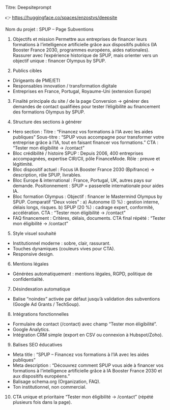 Titre: Deepsiteprompt

👉 https://huggingface.co/spaces/enzostvs/deepsite

Nom du projet : SPUP – Page Subventions

1. Objectifs et mission
Permettre aux entreprises de financer leurs formations à l’intelligence artificielle grâce aux dispositifs publics (IA Booster France 2030, programmes européens, aides nationales). Rassurer avec l’expérience historique de SPUP, mais orienter vers un objectif unique : financer Olympus by SPUP.

2. Publics cibles
- Dirigeants de PME/ETI
- Responsables innovation / transformation digitale
- Entreprises en France, Portugal, Royaume-Uni (extension Europe)

3. Finalité principale du site / de la page
Conversion → générer des demandes de contact qualifiées pour tester l’éligibilité au financement des formations Olympus by SPUP.

4. Structure des sections à générer
- Hero section : 
   Titre : “Financez vos formations à l’IA avec les aides publiques”
   Sous-titre : “SPUP vous accompagne pour transformer votre entreprise grâce à l’IA, tout en faisant financer vos formations.”
   CTA : “Tester mon éligibilité → /contact”
- Bloc crédibilité / histoire SPUP :
   Depuis 2006, 400 entreprises accompagnées, expertise CIR/CII, pôle FinanceMode.
   Rôle : preuve et légitimité.
- Bloc dispositif actuel :
   Focus IA Booster France 2030 (Bpifrance) → description, rôle SPUP, livrables.
- Bloc Europe & international :
   France, Portugal, UK, autres pays sur demande.
   Positionnement : SPUP = passerelle internationale pour aides IA.
- Bloc formation Olympus :
   Objectif : financer le Mastermind Olympus by SPUP.
   Comparatif “Deux voies” :
      a) Autonome (0 %) : gestion interne, délais longs, risques.
      b) SPUP (20 %) : cadrage expert, conformité, accélération.
   CTA : “Tester mon éligibilité → /contact”
- FAQ financement :
   Critères, délais, documents.
   CTA final répété : “Tester mon éligibilité → /contact”

5. Style visuel souhaité
- Institutionnel moderne : sobre, clair, rassurant.
- Touches dynamiques (couleurs vives pour CTA).
- Responsive design.

6. Mentions légales
- Générées automatiquement : mentions légales, RGPD, politique de confidentialité.

7. Désindexation automatique
- Balise “noindex” activée par défaut jusqu’à validation des subventions (Google Ad Grants / TechSoup).

8. Intégrations fonctionnelles
- Formulaire de contact (/contact) avec champ “Tester mon éligibilité”.
- Google Analytics.
- Intégration CRM simple (export en CSV ou connexion à Hubspot/Zoho).

9. Balises SEO éducatives
- Meta title : “SPUP – Financez vos formations à l’IA avec les aides publiques”
- Meta description : “Découvrez comment SPUP vous aide à financer vos formations à l’intelligence artificielle grâce à IA Booster France 2030 et aux dispositifs européens.”
- Balisage schema.org (Organization, FAQ).
- Ton institutionnel, non commercial.

10. CTA unique et prioritaire
“Tester mon éligibilité → /contact” (répété plusieurs fois dans la page).
